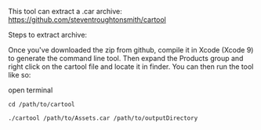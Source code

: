 This tool can extract a .car archive: https://github.com/steventroughtonsmith/cartool

Steps to extract archive:

Once you've downloaded the zip from github, compile it in Xcode (Xcode 9) to generate the command line tool. Then expand the Products group and right click on the cartool file and locate it in finder. You can then run the tool like so:

open terminal

```cd /path/to/cartool```

```./cartool /path/to/Assets.car /path/to/outputDirectory```
